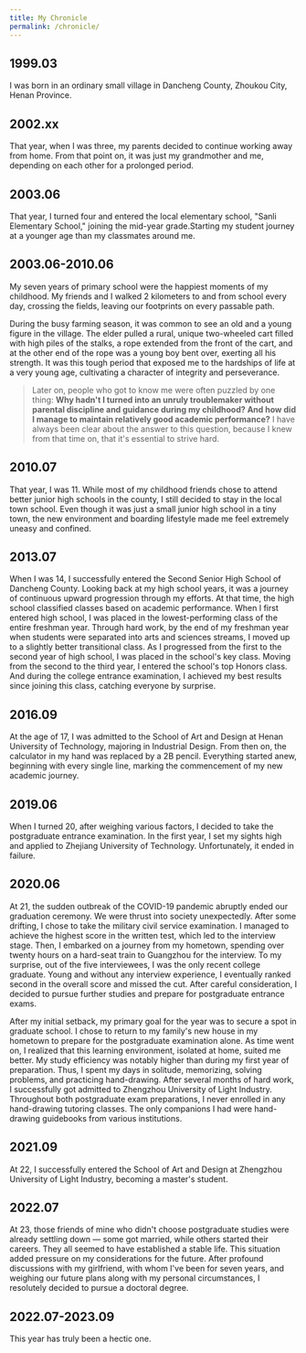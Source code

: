 ```yaml
---
title: My Chronicle
permalink: /chronicle/
---
```

## 1999.03
I was born in an ordinary small village in Dancheng County, Zhoukou City, Henan Province.
## 2002.xx
That year, when I was three, my parents decided to continue working away from home. From that point on, it was just my grandmother and me, depending on each other for a prolonged period.
## 2003.06
That year, I turned four and entered the local elementary school, "Sanli Elementary School," joining the mid-year grade.Starting my student journey at a younger age than my classmates around me.
## 2003.06-2010.06
My seven years of primary school were the happiest moments of my childhood. My friends and I walked 2 kilometers to and from school every day, crossing the fields, leaving our footprints on every passable path.  

During the busy farming season, it was common to see an old and a young figure in the village. The elder pulled a rural, unique two-wheeled cart filled with high piles of the stalks, a rope extended from the front of the cart, and at the other end of the rope was a young boy bent over, exerting all his strength. It was this tough period that exposed me to the hardships of life at a very young age, cultivating a character of integrity and perseverance.  
> Later on, people who got to know me were often puzzled by one thing: **Why hadn't I turned into an unruly troublemaker without parental discipline and guidance during my childhood? And how did I manage to maintain relatively good academic performance?** I have always been clear about the answer to this question, because I knew from that time on, that it's essential to strive hard.

## 2010.07
That year, I was 11. While most of my childhood friends chose to attend better junior high schools in the county, I still decided to stay in the local town school. Even though it was just a small junior high school in a tiny town, the new environment and boarding lifestyle made me feel extremely uneasy and confined.
## 2013.07
When I was 14, I successfully entered the Second Senior High School of Dancheng County. Looking back at my high school years, it was a journey of continuous upward progression through my efforts. At that time, the high school classified classes based on academic performance. When I first entered high school, I was placed in the lowest-performing class of the entire freshman year. Through hard work, by the end of my freshman year when students were separated into arts and sciences streams, I moved up to a slightly better transitional class. As I progressed from the first to the second year of high school, I was placed in the school's key class. Moving from the second to the third year, I entered the school's top Honors class. And during the college entrance examination, I achieved my best results since joining this class, catching everyone by surprise.
## 2016.09
At the age of 17, I was admitted to the School of Art and Design at Henan University of Technology, majoring in Industrial Design. From then on, the calculator in my hand was replaced by a 2B pencil. Everything started anew, beginning with every single line, marking the commencement of my new academic journey.
## 2019.06
When I turned 20, after weighing various factors, I decided to take the postgraduate entrance examination. In the first year, I set my sights high and applied to Zhejiang University of Technology. Unfortunately, it ended in failure.
## 2020.06
At 21, the sudden outbreak of the COVID-19 pandemic abruptly ended our graduation ceremony. We were thrust into society unexpectedly. After some drifting, I chose to take the military civil service examination. I managed to achieve the highest score in the written test, which led to the interview stage. Then, I embarked on a journey from my hometown, spending over twenty hours on a hard-seat train to Guangzhou for the interview. To my surprise, out of the five interviewees, I was the only recent college graduate. Young and without any interview experience, I eventually ranked second in the overall score and missed the cut. After careful consideration, I decided to pursue further studies and prepare for postgraduate entrance exams.  

After my initial setback, my primary goal for the year was to secure a spot in graduate school. I chose to return to my family's new house in my hometown to prepare for the postgraduate examination alone. As time went on, I realized that this learning environment, isolated at home, suited me better. My study efficiency was notably higher than during my first year of preparation. Thus, I spent my days in solitude, memorizing, solving problems, and practicing hand-drawing. After several months of hard work, I successfully got admitted to Zhengzhou University of Light Industry. Throughout both postgraduate exam preparations, I never enrolled in any hand-drawing tutoring classes. The only companions I had were hand-drawing guidebooks from various institutions.
## 2021.09
At 22, I successfully entered the School of Art and Design at Zhengzhou University of Light Industry, becoming a master's student.
## 2022.07
At 23, those friends of mine who didn't choose postgraduate studies were already settling down — some got married, while others started their careers. They all seemed to have established a stable life. This situation added pressure on my considerations for the future. After profound discussions with my girlfriend, with whom I've been for seven years, and weighing our future plans along with my personal circumstances, I resolutely decided to pursue a doctoral degree.
## 2022.07-2023.09
This year has truly been a hectic one.
